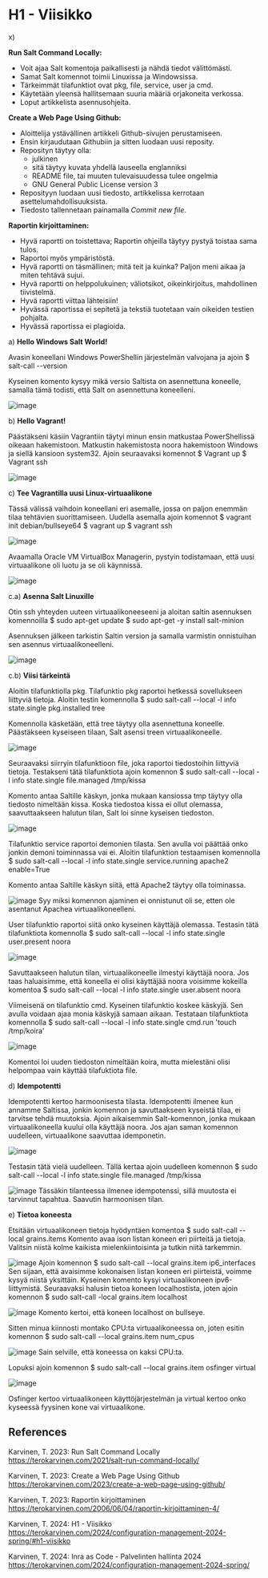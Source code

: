 # H1 - Viisikko

x) 

  **Run Salt Command  Locally:**
  - Voit ajaa Salt komentoja paikallisesti ja nähdä tiedot välittömästi.
  - Samat Salt komennot toimii Linuxissa ja Windowsissa.
  - Tärkeimmät tilafunktiot ovat pkg, file, service, user ja cmd.
  - Käytetään yleensä hallitsemaan suuria määriä orjakoneita verkossa.
  - Loput artikkelista asennusohjeita.

  **Create a Web Page Using Github:**
  - Aloittelija ystävällinen artikkeli Github-sivujen perustamiseen.
  - Ensin kirjaudutaan Githubiin ja sitten luodaan uusi reposity.
  - Reposityn täytyy olla:
    - julkinen
    - sitä täytyy kuvata yhdellä lauseella englanniksi
    - README file, tai muuten tulevaisuudessa tulee ongelmia
    - GNU General Public License version 3
  - Reposityyn luodaan uusi tiedosto, artikkelissa kerrotaan asettelumahdollisuuksista.
  - Tiedosto tallennetaan painamalla *Commit new file*.

  **Raportin kirjoittaminen:**
  - Hyvä raportti on toistettava; Raportin ohjeilla täytyy pystyä toistaa sama tulos.
  - Raportoi myös ympäristöstä.
  - Hyvä raportti on täsmällinen; mitä teit ja kuinka? Paljon meni aikaa ja miten tehtävä sujui.
  - Hyvä raportti on helppolukuinen; väliotsikot, oikeinkirjoitus, mahdollinen tiivistelmä.
  - Hyvä raportti viittaa lähteisiin!
  - Hyvässä raportissa ei sepitetä ja tekstiä tuotetaan vain oikeiden testien pohjalta.
  - Hyvässä raportissa ei plagioida.


a) **Hello Windows Salt World!**

Avasin koneellani Windows PowerShellin järjestelmän valvojana ja ajoin $ salt-call --version 

Kyseinen komento kysyy mikä versio Saltista on asennettuna koneelle, samalla tämä todisti, että Salt on asennettuna koneelleni.

![image](https://github.com/kervinennoora/configuration-management-systems/assets/165003747/0c237813-efd5-45d1-ba1e-b1c3d333db21)

b) **Hello Vagrant!**

Päästäkseni käsiin Vagrantiin täytyi minun ensin matkustaa PowerShellissä oikeaan hakemistoon. Matkustin hakemistosta noora hakemistoon Windows ja siellä kansioon system32. Ajoin seuraavaksi komennot $ Vagrant up $ Vagrant ssh

![image](https://github.com/kervinennoora/configuration-management-systems/assets/165003747/aeedd38f-4f70-405c-a86a-4d7997e59f78)

c) **Tee Vagrantilla uusi Linux-virtuaalikone**

Tässä välissä vaihdoin koneellani eri asemalle, jossa on paljon enemmän tilaa tehtävien suorittamiseen. Uudella asemalla ajoin komennot $ vagrant init debian/bullseye64 $ vagrant up $ vagrant ssh

![image](https://github.com/kervinennoora/configuration-management-systems/assets/165003747/4e322b60-f53f-4c09-9258-a02cde44a946)

Avaamalla Oracle VM VirtualBox Managerin, pystyin todistamaan, että uusi virtuaalikone oli luotu ja se oli käynnissä.

![image](https://github.com/kervinennoora/configuration-management-systems/assets/165003747/ca78a158-17f7-455c-9de6-106abfd78ec5)

c.a) **Asenna Salt Linuxille**

Otin ssh yhteyden uuteen virtuaalikoneeseeni ja aloitan saltin asennuksen komennoilla $ sudo apt-get update $ sudo apt-get -y install salt-minion

Asennuksen jälkeen tarkistin Saltin version ja samalla varmistin onnistuihan sen asennus virtuaalikoneelleni.

![image](https://github.com/kervinennoora/configuration-management-systems/assets/165003747/62e23a50-8c13-46d6-bbf2-b5b0edc6ba47)

c.b) **Viisi tärkeintä**

Aloitin tilafunktiolla pkg. Tilafunktio pkg raportoi hetkessä sovellukseen liittyviä tietoja. Aloitin testin komennolla $ sudo salt-call --local -l info state.single pkg.installed tree

Komennolla käsketään, että tree täytyy olla asennettuna koneelle. Päästäkseen kyseiseen tilaan, Salt asensi treen virtuaalikoneelle. 

![image](https://github.com/kervinennoora/configuration-management-systems/assets/165003747/6e66a191-ad43-49cd-a8fa-6013ad8e4100)

Seuraavaksi siirryin tilafunktioon file, joka raportoi tiedostoihin liittyviä tietoja. Testakseni tätä tilafunktiota ajoin komennon $ sudo salt-call --local -l info state.single file.managed /tmp/kissa

Komento antaa Saltille käskyn, jonka mukaan kansiossa tmp täytyy olla tiedosto nimeltään kissa. Koska tiedostoa kissa ei ollut olemassa, saavuttaakseen halutun tilan, Salt loi sinne kyseisen tiedoston.

![image](https://github.com/kervinennoora/configuration-management-systems/assets/165003747/7a58bb84-1c15-4655-8a15-3c8e9188d844)

Tilafunktio service raportoi demonien tilasta. Sen avulla voi päättää onko jonkin demoni toiminnassa vai ei. Aloitin tilafunktion testaamisen komennolla $ sudo salt-call --local -l info state.single service.running apache2 enable=True

Komento antaa Saltille käskyn siitä, että Apache2 täytyy olla toiminassa.

![image](https://github.com/kervinennoora/configuration-management-systems/assets/165003747/161a1ec3-43c5-4401-a92e-1748e2c6f64f)
Syy miksi komennon ajaminen ei onnistunut oli se, etten ole asentanut Apachea virtuaalikoneelleni.

User tilafunktio raportoi siitä onko kyseinen käyttäjä olemassa. Testasin tätä tilafunktiota komennolla $ sudo salt-call --local -l info state.single user.present noora

![image](https://github.com/kervinennoora/configuration-management-systems/assets/165003747/d9c192fe-5af9-4302-8ad2-1d301af13c35)

Savuttaakseen halutun tilan, virtuaalikoneelle ilmestyi käyttäjä noora. Jos taas haluaisimme, että koneella ei olisi käyttäjää noora voisimme kokeilla komentoa $ sudo salt-call --local -l info state.single user.absent noora

Viimeisenä on tilafunktio cmd. Kyseinen tilafunktio koskee käskyjä. Sen avulla voidaan ajaa monia käskyjä samaan aikaan. Testataan tilafunktiota komennolla $ sudo salt-call --local -l info state.single cmd.run 'touch /tmp/koira'

![image](https://github.com/kervinennoora/configuration-management-systems/assets/165003747/02a0e404-b483-4aa0-80b2-8aa427e887f3)

Komentoi loi uuden tiedoston nimeltään koira, mutta mielestäni olisi helpompaa vain käyttää tilafuktiota file.

d) **Idempotentti**

Idempotentti kertoo harmoonisesta tilasta. Idempotentti ilmenee kun annamme Saltissa, jonkin komennon ja savuttaakseen kyseistä tilaa, ei tarvitse tehdä muutoksia. Ajoin aikaisemmin Salt-komennon, jonka mukaan virtuaalikoneella kuului olla käyttäjä noora. Jos ajan saman komennon uudelleen, virtuaalikone saavuttaa idemponetin. 

![image](https://github.com/kervinennoora/configuration-management-systems/assets/165003747/8de13b92-a4d6-4c2d-a2ae-67a0a012c64f)

Testasin tätä vielä uudelleen. Tällä kertaa ajoin uudelleen komennon $ sudo salt-call --local -l info state.single file.managed /tmp/kissa

![image](https://github.com/kervinennoora/configuration-management-systems/assets/165003747/87aa6ec0-e444-408b-9f3c-fc2faeb4a9dc)
Tässäkin tilanteessa ilmenee idempotenssi, sillä muutosta ei tarvinnut tapahtua. Saavutin harmoonisen tilan.

e) **Tietoa koneesta**

Etsitään virtuaalikoneen tietoja hyödyntäen komentoa $ sudo salt-call --local grains.items
Komento avaa ison listan koneen eri piirteitä ja tietoja. Valitsin niistä kolme kaikista mielenkiintoisinta ja tutkin niitä tarkemmin.

![image](https://github.com/kervinennoora/configuration-management-systems/assets/165003747/4c21b973-74f3-43ce-8781-d2a3c4247d5f)
Ajoin komennon $ sudo salt-call --local grains.item ip6_interfaces
Sen sijaan, että avaisimme kokonaisen listan koneen eri piirteistä, voimme kysyä niistä yksittäin. Kyseinen komento kysyi virtuaalikoneen ipv6-liittymistä.
Seuraavaksi halusin tietoa koneen localhostista, joten ajoin komennon $ sudo salt-call -local grains.item localhost

![image](https://github.com/kervinennoora/configuration-management-systems/assets/165003747/ff5f8e1f-69f1-4020-ac83-383e274f7bd6)
Komento kertoi, että koneen localhost on bullseye.

Sitten minua kiinnosti montako CPU:ta virtuaalikoneessa on, joten esitin komennon $ sudo salt-call --local grains.item num_cpus

![image](https://github.com/kervinennoora/configuration-management-systems/assets/165003747/609b1bd0-53a8-4e78-9d56-e912218c1e0a)
Sain selville, että koneessa on kaksi CPU:ta.

Lopuksi ajoin komennon $ sudo salt-call --local grains.item osfinger virtual

![image](https://github.com/kervinennoora/configuration-management-systems/assets/165003747/48bd2885-efd4-497f-9524-ff5628370e7c)

Osfinger kertoo virtuaalikoneen käyttöjärjestelmän ja virtual kertoo onko kyseessä fyysinen kone vai virtuaalikone.
## References
Karvinen, T. 2023: Run Salt Command Locally https://terokarvinen.com/2021/salt-run-command-locally/

Karvinen, T. 2023: Create a Web Page Using Github https://terokarvinen.com/2023/create-a-web-page-using-github/

Karvinen, T. 2023: Raportin kirjoittaminen https://terokarvinen.com/2006/06/04/raportin-kirjoittaminen-4/

Karvinen, T. 2024: H1 - Viisikko https://terokarvinen.com/2024/configuration-management-2024-spring/#h1-viisikko

Karvinen, T. 2024: Inra as Code - Palvelinten hallinta 2024 https://terokarvinen.com/2024/configuration-management-2024-spring/
